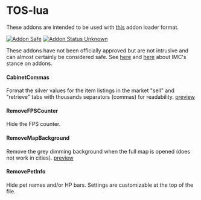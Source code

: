 # TOS-lua
These addons are intended to be used with [this](https://github.com/Excrulon/Tree-of-Savior-Lua-Mods) addon loader format.

[![Addon Safe](https://cdn.rawgit.com/lubien/awesome-tos/master/badges/addon-safe.svg)](https://github.com/lubien/awesome-tos#addons-badges)  [![Addon Status Unknown](https://cdn.rawgit.com/lubien/awesome-tos/master/badges/addon-unknown.svg)](https://github.com/lubien/awesome-tos#addons-badges) 

These addons have not been officially approved but are not intrusive and can almost certainly be considered safe. See [here](https://forum.treeofsavior.com/t/stance-on-addons/141262/3) and [here](https://forum.treeofsavior.com/t/stance-on-addons/141262/24) about IMC's stance on addons.

#### CabinetCommas
Format the silver values for the item listings in the market "sell" and "retrieve" tabs with thousands separators (commas) for readability. [preview](https://i.imgur.com/0jnNGxx.png)

#### RemoveFPSCounter
Hide the FPS counter.

#### RemoveMapBackground
Remove the grey dimming background when the full map is opened (does not work in cities). [preview](https://i.imgur.com/IfcOlo9.jpg)

#### RemovePetInfo
Hide pet names and/or HP bars. Settings are customizable at the top of the file.
